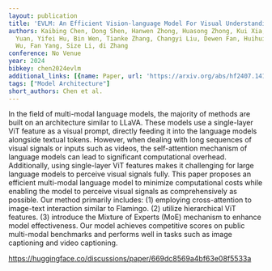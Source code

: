 ```yaml
---
layout: publication
title: 'EVLM: An Efficient Vision-language Model For Visual Understanding'
authors: Kaibing Chen, Dong Shen, Hanwen Zhong, Huasong Zhong, Kui Xia, di Xu, Wei
  Yuan, Yifei Hu, Bin Wen, Tianke Zhang, Changyi Liu, Dewen Fan, Huihui Xiao, Jiahong
  Wu, Fan Yang, Size Li, di Zhang
conference: No Venue
year: 2024
bibkey: chen2024evlm
additional_links: [{name: Paper, url: 'https://arxiv.org/abs/hf2407.14177'}]
tags: ["Model Architecture"]
short_authors: Chen et al.
---
```

In the field of multi-modal language models, the majority of methods are built on an architecture similar to LLaVA. These models use a single-layer ViT feature as a visual prompt, directly feeding it into the language models alongside textual tokens. However, when dealing with long sequences of visual signals or inputs such as videos, the self-attention mechanism of language models can lead to significant computational overhead. Additionally, using single-layer ViT features makes it challenging for large language models to perceive visual signals fully. This paper proposes an efficient multi-modal language model to minimize computational costs while enabling the model to perceive visual signals as comprehensively as possible. Our method primarily includes: (1) employing cross-attention to image-text interaction similar to Flamingo. (2) utilize hierarchical ViT features. (3) introduce the Mixture of Experts (MoE) mechanism to enhance model effectiveness. Our model achieves competitive scores on public multi-modal benchmarks and performs well in tasks such as image captioning and video captioning.

https://huggingface.co/discussions/paper/669dc8569a4bf63e08f5533a